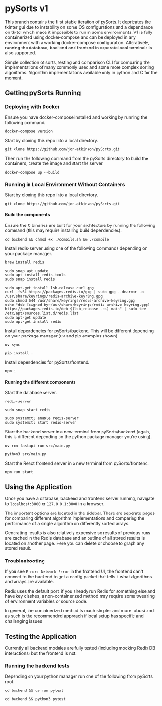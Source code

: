 # pySorts v1

This branch contains the first stable iteration of pySorts.
It depricates the tkinter gui due to instability on some OS configurations and a dependance on tk-tcl which made it impossible to run in some environments.
V1 is fully containerized using docker-compose and can be deployed in any environment with a working docker-compose configuration.
Alteratively, running the database, backend and frontend in seperate local terminals is also supported.

Simple collection of sorts, testing and comparison CLI for comparing the
implementations of many commonly used and some more complex sorting algorithms.
Algorithm implementations available only in python and C for the moment.

## Getting pySorts Running

### Deploying with Docker

Ensure you have docker-compose installed and working by running the following command.

```
docker-compose version
```

Start by cloning this repo into a local directory.

```
git clone https://github.com/jon-atkinson/pySorts.git
```

Then run the following command from the pySorts directory to build the containers, create the image and start the server.

```
docker-compose up --build
```

### Running in Local Environment Without Containers

Start by cloning this repo into a local directory.

```
git clone https://github.com/jon-atkinson/pySorts.git
```

#### Build the components

Ensure the C binaries are built for your archtecture by running the following command (this may require installing build dependencies).

```
cd backend && chmod +x ./compile.sh && ./compile
```

Install redis-server using one of the following commands depending on your package manager.

```
brew install redis
```

```
sudo snap apt update
sudo apt install redis-tools
sudo snap install redis
```

```
sudo apt-get install lsb-release curl gpg
curl -fsSL https://packages.redis.io/gpg | sudo gpg --dearmor -o /usr/share/keyrings/redis-archive-keyring.gpg
sudo chmod 644 /usr/share/keyrings/redis-archive-keyring.gpg
echo "deb [signed-by=/usr/share/keyrings/redis-archive-keyring.gpg] https://packages.redis.io/deb $(lsb_release -cs) main" | sudo tee /etc/apt/sources.list.d/redis.list
sudo apt-get update
sudo apt-get install redis
```

Install dependencies for pySorts/backend. This will be different depending on your package manager (uv and pip examples shown).

```
uv sync
```

```
pip install .
```

Install dependencies for pySorts/frontend.

```
npm i
```

#### Running the different components

Start the database server.

```
redis-server
```

```
sudo snap start redis
```

```
sudo systemctl enable redis-server
sudo systemctl start redis-server
```

Start the backend server in a new terminal from pySorts/backend (again, this is different depending on the python package manager you're using).

```
uv run fastapi run src/main.py
```

```
python3 src/main.py
```

Start the React frontend server in a new terminal from pySorts/frontend.

```
npm run start
```

## Using the Application

Once you have a database, backend and frontend server running, navigate to
`localhost:3000` or `127.0.0.1:3000` in a browser.

The important options are located in the sidebar. There are seperate pages for
comparing different algorithm implementations and comparing the performance of
a single algorithm on differently sorted arrays.

Generating results is also relatively expensive so results of previous runs are
cached in the Redis database and an outline of all stored results is located on
another page. Here you can delete or choose to graph any stored result.

### Troubleshooting

If you see `Error: Network Error` in the frontend UI, the frontend can't connect
to the backend to get a config packet that tells it what algorithms and arrays
are available.

Redis uses the default port, if you already run Redis for something else and have
key clashes, a non-containerized method may require some tweaking of environment
variables or source code.

In general, the containerized method is much simpler and more robust and as such
is the recommended approach if local setup has specific and challenging issues

## Testing the Application

Currently all backend modules are fully tested (including mocking Redis DB
interactions) but the frontend is not.

### Running the backend tests

Depending on your python manager run one of the following from pySorts root.

```
cd backend && uv run pytest
```

```
cd backend && python3 pytest
```
